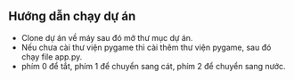 ## Hướng dẫn chạy dự án
- Clone dự án về máy sau đó mở thư mục dự án.
- Nếu chưa cài thư viện pygame thì cài thêm thư viện pygame, sau đó chạy file app.py.
- phím 0 để tắt, phím 1 để chuyển sang cát, phím 2 để chuyển sang nước.

